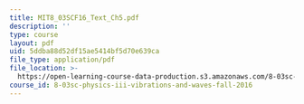 ```yaml
---
title: MIT8_03SCF16_Text_Ch5.pdf
description: ''
type: course
layout: pdf
uid: 5ddba88d52df15ae5414bf5d70e639ca
file_type: application/pdf
file_location: >-
  https://open-learning-course-data-production.s3.amazonaws.com/8-03sc-physics-iii-vibrations-and-waves-fall-2016/5ddba88d52df15ae5414bf5d70e639ca_MIT8_03SCF16_Text_Ch5.pdf
course_id: 8-03sc-physics-iii-vibrations-and-waves-fall-2016
---
```

